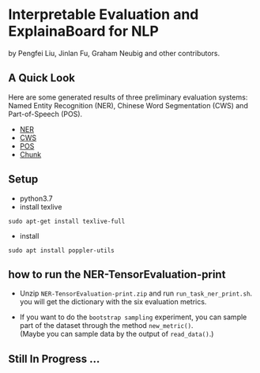 # Interpretable Evaluation and ExplainaBoard for NLP


by Pengfei Liu, Jinlan Fu, Graham Neubig and other contributors.


## A Quick Look
Here are some generated results of three preliminary evaluation systems: Named Entity Recognition (NER), Chinese Word Segmentation (CWS) and Part-of-Speech (POS).
* [NER](http://pfliu.com/tensorEvaluation/tEval-ner.html)
* [CWS](http://pfliu.com/tensorEvaluation/tEval-cws.html)
* [POS](http://pfliu.com/tensorEvaluation/tEval-pos.html)
* [Chunk](http://pfliu.com/tensorEvaluation/tEval-chunk.html)




## Setup

* python3.7
* install texlive 
```
sudo apt-get install texlive-full
```
* install
```
sudo apt install poppler-utils
```

## how to run the NER-TensorEvaluation-print
- Unzip `NER-TensorEvaluation-print.zip` and run `run_task_ner_print.sh`. you will get the dictionary with the six evaluation metrics.
 
- If you want to do the `bootstrap sampling` experiment, you can sample part of the dataset through the method `new_metric()`.  
(Maybe you can sample data by the output of `read_data()`.)

## Still In Progress ...
